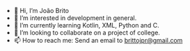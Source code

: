 - 👋 Hi, I’m João Brito
- 👀 I’m interested in development in general.
- 🌱 I’m currently learning Kotlin, XML, Python and C.
- 💞️ I’m looking to collaborate on a project of college.
- 📫 How to reach me: Send an email to brittojpr@gmail.com

<!---
JoaoPRBrito/JoaoPRBrito is a ✨ special ✨ repository because its `README.md` (this file) appears on your GitHub profile.
You can click the Preview link to take a look at your changes.
--->
